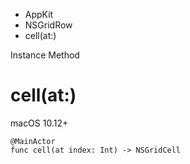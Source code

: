 

- AppKit
- NSGridRow
-  cell(at:) 

Instance Method

# cell(at:)

macOS 10.12+

``` source
@MainActor
func cell(at index: Int) -> NSGridCell
```

